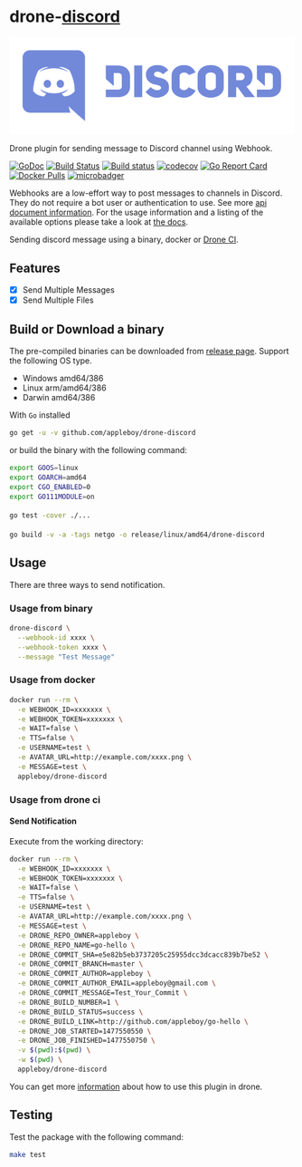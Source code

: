 # drone-[discord](https://discordapp.com)

![logo](images/discord-logo.png)

Drone plugin for sending message to Discord channel using Webhook.

[![GoDoc](https://godoc.org/github.com/appleboy/drone-discord?status.svg)](https://godoc.org/github.com/appleboy/drone-discord)
[![Build Status](https://cloud.drone.io/api/badges/appleboy/drone-discord/status.svg)](https://cloud.drone.io/appleboy/drone-discord)
[![Build status](https://ci.appveyor.com/api/projects/status/xj24ye9lu68a9sqm?svg=true)](https://ci.appveyor.com/project/appleboy/drone-discord-bne7m)
[![codecov](https://codecov.io/gh/appleboy/drone-discord/branch/master/graph/badge.svg)](https://codecov.io/gh/appleboy/drone-discord)
[![Go Report Card](https://goreportcard.com/badge/github.com/appleboy/drone-discord)](https://goreportcard.com/report/github.com/appleboy/drone-discord)
[![Docker Pulls](https://img.shields.io/docker/pulls/appleboy/drone-discord.svg)](https://hub.docker.com/r/appleboy/drone-discord/)
[![microbadger](https://images.microbadger.com/badges/image/appleboy/drone-discord:linux-amd64.svg)](https://microbadger.com/images/appleboy/drone-discord:linux-amd64 "Get your own image badge on microbadger.com")

Webhooks are a low-effort way to post messages to channels in Discord. They do not require a bot user or authentication to use. See more [api document information](https://discordapp.com/developers/docs/resources/webhook). For the usage information and a listing of the available options please take a look at [the docs](http://plugins.drone.io/appleboy/drone-discord/).

Sending discord message using a binary, docker or [Drone CI](http://docs.drone.io/).

## Features

* [x] Send Multiple Messages
* [x] Send Multiple Files

## Build or Download a binary

The pre-compiled binaries can be downloaded from [release page](https://github.com/appleboy/drone-discord/releases). Support the following OS type.

* Windows amd64/386
* Linux arm/amd64/386
* Darwin amd64/386

With `Go` installed

```sh
go get -u -v github.com/appleboy/drone-discord
```

or build the binary with the following command:

```sh
export GOOS=linux
export GOARCH=amd64
export CGO_ENABLED=0
export GO111MODULE=on

go test -cover ./...

go build -v -a -tags netgo -o release/linux/amd64/drone-discord
```

## Usage

There are three ways to send notification.

### Usage from binary

```bash
drone-discord \
  --webhook-id xxxx \
  --webhook-token xxxx \
  --message "Test Message"
```

### Usage from docker

```bash
docker run --rm \
  -e WEBHOOK_ID=xxxxxxx \
  -e WEBHOOK_TOKEN=xxxxxxx \
  -e WAIT=false \
  -e TTS=false \
  -e USERNAME=test \
  -e AVATAR_URL=http://example.com/xxxx.png \
  -e MESSAGE=test \
  appleboy/drone-discord
```

### Usage from drone ci

#### Send Notification

Execute from the working directory:

```sh
docker run --rm \
  -e WEBHOOK_ID=xxxxxxx \
  -e WEBHOOK_TOKEN=xxxxxxx \
  -e WAIT=false \
  -e TTS=false \
  -e USERNAME=test \
  -e AVATAR_URL=http://example.com/xxxx.png \
  -e MESSAGE=test \
  -e DRONE_REPO_OWNER=appleboy \
  -e DRONE_REPO_NAME=go-hello \
  -e DRONE_COMMIT_SHA=e5e82b5eb3737205c25955dcc3dcacc839b7be52 \
  -e DRONE_COMMIT_BRANCH=master \
  -e DRONE_COMMIT_AUTHOR=appleboy \
  -e DRONE_COMMIT_AUTHOR_EMAIL=appleboy@gmail.com \
  -e DRONE_COMMIT_MESSAGE=Test_Your_Commit \
  -e DRONE_BUILD_NUMBER=1 \
  -e DRONE_BUILD_STATUS=success \
  -e DRONE_BUILD_LINK=http://github.com/appleboy/go-hello \
  -e DRONE_JOB_STARTED=1477550550 \
  -e DRONE_JOB_FINISHED=1477550750 \
  -v $(pwd):$(pwd) \
  -w $(pwd) \
  appleboy/drone-discord
```

You can get more [information](DOCS.md) about how to use this plugin in drone.

## Testing

Test the package with the following command:

```sh
make test
```
